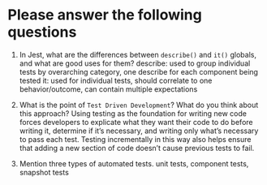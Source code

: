 # Please answer the following questions

1.  In Jest, what are the differences between `describe()` and `it()` globals, and what are good uses for them?
    describe: used to group individual tests by overarching category, one describe for each component being tested
	it: used for individual tests, should correlate to one behavior/outcome, can contain multiple expectations

2.  What is the point of `Test Driven Development`? What do you think about this approach?
    Using testing as the foundation for writing new code forces developers to explicate what they want their code to do before writing it, determine if it’s necessary, and writing only what’s necessary to pass each test. Testing incrementally in this way also helps ensure that adding a new section of code doesn’t cause previous tests to fail.
    
3.  Mention three types of automated tests.
	unit tests, component tests, snapshot tests
